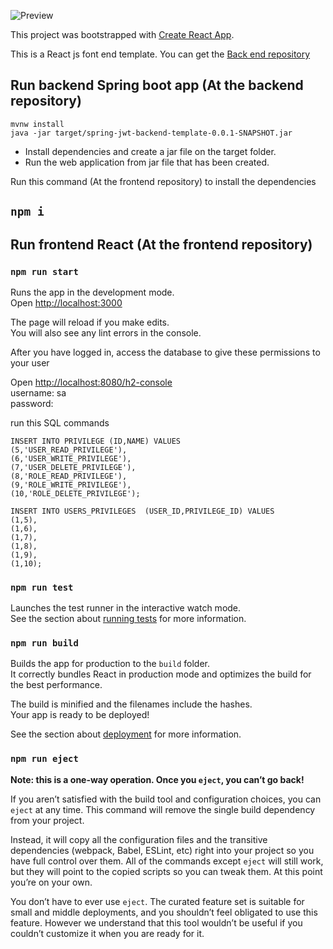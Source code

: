 
![Preview](http://www.davifelipe.com.br/react-js-frontend.gif)

This project was bootstrapped with [Create React App](https://github.com/facebook/create-react-app).

This is a React js font end template. You can get the [Back end repository](https://github.com/davifelipems/spring-backend-template)

## Run backend Spring boot app (At the backend repository)
```
mvnw install
java -jar target/spring-jwt-backend-template-0.0.1-SNAPSHOT.jar
```

  - Install dependencies and create a jar file on the target folder.
  - Run the web application from jar file that has been created.

Run this command (At the frontend repository) to install the dependencies
## `npm i`

## Run frontend React (At the frontend repository)
### `npm run start`

Runs the app in the development mode.  
Open [http://localhost:3000](http://localhost:3000)

The page will reload if you make edits.  
You will also see any lint errors in the console.  

After you have logged in, access the database to give these permissions to your user  

Open [http://localhost:8080/h2-console](http://localhost:8080/h2-console)  
username: sa  
password: <empty>  

run this SQL commands
```
INSERT INTO PRIVILEGE (ID,NAME) VALUES
(5,'USER_READ_PRIVILEGE'),
(6,'USER_WRITE_PRIVILEGE'),
(7,'USER_DELETE_PRIVILEGE'),
(8,'ROLE_READ_PRIVILEGE'),
(9,'ROLE_WRITE_PRIVILEGE'),
(10,'ROLE_DELETE_PRIVILEGE');

INSERT INTO USERS_PRIVILEGES  (USER_ID,PRIVILEGE_ID) VALUES
(1,5),
(1,6),
(1,7),
(1,8),
(1,9),
(1,10);
```

### `npm run test`

Launches the test runner in the interactive watch mode.  
See the section about [running tests](https://facebook.github.io/create-react-app/docs/running-tests) for more information.

### `npm run build`

Builds the app for production to the `build` folder.  
It correctly bundles React in production mode and optimizes the build for the best performance.

The build is minified and the filenames include the hashes.  
Your app is ready to be deployed!

See the section about [deployment](https://facebook.github.io/create-react-app/docs/deployment) for more information.

### `npm run eject`

**Note: this is a one-way operation. Once you `eject`, you can’t go back!**

If you aren’t satisfied with the build tool and configuration choices, you can `eject` at any time. This command will remove the single build dependency from your project.

Instead, it will copy all the configuration files and the transitive dependencies (webpack, Babel, ESLint, etc) right into your project so you have full control over them. All of the commands except `eject` will still work, but they will point to the copied scripts so you can tweak them. At this point you’re on your own.

You don’t have to ever use `eject`. The curated feature set is suitable for small and middle deployments, and you shouldn’t feel obligated to use this feature. However we understand that this tool wouldn’t be useful if you couldn’t customize it when you are ready for it.

